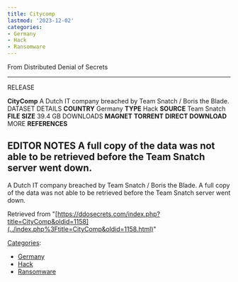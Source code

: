 ```yaml
---
title: Citycomp
lastmod: '2023-12-02'
categories:
- Germany
- Hack
- Ransomware
---
```




From Distributed Denial of Secrets

---
RELEASE

**CityComp**
A Dutch IT company breached by Team Snatch / Boris the Blade.
DATASET DETAILS
**COUNTRY** Germany
**TYPE** Hack
**SOURCE** Team Snatch
**FILE SIZE** 39.4 GB
DOWNLOADS
**MAGNET**
**TORRENT**
**DIRECT DOWNLOAD**
MORE
**REFERENCES**

**EDITOR NOTES**
A full copy of the data was not able to be retrieved before the Team Snatch server went down.
---

A Dutch IT company breached by Team Snatch / Boris the Blade. A full
copy of the data was not able to be retrieved before the Team Snatch
server went down.

Retrieved from
"[https://ddosecrets.com/index.php?title=CityComp&oldid=1158](../index.php%3Ftitle=CityComp&oldid=1158.html)"

[Categories](./Special:Categories.html "Special:Categories"):

- [Germany](./Category:Germany.html "Category:Germany")
- [Hack](./Category:Hack.html "Category:Hack")
- [Ransomware](./Category:Ransomware.html "Category:Ransomware")
